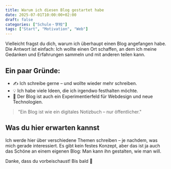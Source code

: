 ```yaml
---
title: Warum ich diesen Blog gestartet habe
date: 2025-07-01T10:00:00+02:00
draft: false
categories: ["Schule・学校"]
tags: ["Start", "Motivation", "Web"]
---
```


Vielleicht fragst du dich, warum ich überhaupt einen Blog angefangen habe. Die Antwort ist einfach: Ich wollte einen Ort schaffen, an dem ich meine Gedanken und Erfahrungen sammeln und mit anderen teilen kann.

<!--more-->

## Ein paar Gründe:

- ✍️ Ich schreibe gerne – und wollte wieder mehr schreiben.
- 💡 Ich habe viele Ideen, die ich irgendwo festhalten möchte.
- 🧪 Der Blog ist auch ein Experimentierfeld für Webdesign und neue Technologien.

> "Ein Blog ist wie ein digitales Notizbuch – nur öffentlicher."

## Was du hier erwarten kannst

Ich werde hier über verschiedene Themen schreiben – je nachdem, was mich gerade interessiert. Es gibt kein festes Konzept, aber das ist ja auch das Schöne an einem eigenen Blog: Man kann ihn gestalten, wie man will.

Danke, dass du vorbeischaust!
Bis bald 👋
